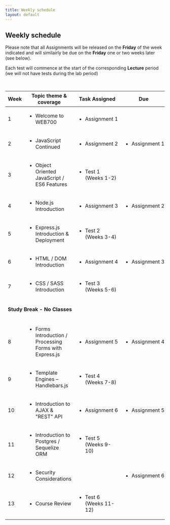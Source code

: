 ```yaml
---
title: Weekly schedule
layout: default
---
```


## Weekly schedule

Please note that all Assignments will be released on the **Friday** of the week indicated and will similairly be due on the **Friday** one or two weeks later (see below).

Each test will commence at the start of the corresponding **Lecture** period (we will not have tests during the lab period)

<br>

<table>
<thead>
<tr>
<th>Week</th>
<th>Topic theme &amp; coverage</th>
<th>Task Assigned</th>
<th>Due</th>
</tr>
</thead>
<tbody>
<tr>
<td>1</td>
<td>
<ul>
<li>Welcome to WEB700</li>
</ul>
</td>
<td>
<ul>
<li>Assignment&nbsp;1</li>
</ul>
</td>
<td></td>
</tr>

<tr>
<td>2</td>
  <td><ul><li>JavaScript Continued</li></ul></td>
<td>
<ul>
<li>Assignment&nbsp;2</li>
</ul>
</td>
<td>
<ul>
<li>Assignment&nbsp;1</li>
</ul>
</td>
</tr>

<tr>
<td>3</td>
  <td><ul><li>Object Oriented JavaScript / ES6 Features</li></ul></td>
<td>
<ul>
<li>Test 1
<br />(Weeks 1-2)</li>
</ul>
</td>
<td></td>
</tr>

<tr>
<td>4</td>
  <td><ul><li>Node.js Introduction</li></ul></td>
<td>
<ul>
<li>Assignment&nbsp;3</li>
</ul>
</td>
<td>
<ul>
<li>Assignment&nbsp;2</li>
</ul>
</td>
</tr>

<tr>
<td>5</td>
<td><ul><li>Express.js Introduction & Deployment</li></ul></td>
<td>
<ul>
<li>Test 2
<br />(Weeks 3-4)</li>
</ul>
</td>
<td></td>
</tr>

<tr>
<td>6</td>
  <td><ul><li>HTML / DOM Introduction</li></ul></td>
<td>
<ul>
<li>Assignment&nbsp;4</li>
</ul>
</td>
<td>
<ul>
<li>Assignment&nbsp;3</li>
</ul>
</td>
</tr>



<tr>
<td>7</td>
<td><ul><li>CSS / SASS Introduction</li></ul></td>
<td>
<ul>
<li>Test 3
<br />(Weeks 5-6)</li>
</ul>
</td>
<td></td>
</tr>

<tr>
<td colspan="4">
<br />
<strong>Study Break - No Classes</strong>
<br />
<br />
</td>
</tr>

<tr>
<td>8</td>
<td><ul><li>Forms Introduction / Processing Forms with Express.js</li></ul></td>
<td>
<ul>
<li>Assignment&nbsp;5</li>
</ul>
</td>
<td>
<ul>
<li>Assignment&nbsp;4</li>
</ul>
</td>
</tr>

<tr>
<td>9</td>
<td><ul><li>Template Engines – Handlebars.js</li></ul></td>
<td>
<ul>
<li>Test 4
<br />(Weeks 7-8)</li>
</ul>
</td>
<td></td>
</tr>

<tr>
<td>10</td>
<td><ul><li>Introduction to AJAX & "REST" API</li></ul></td>
<td>
<ul>
<li>Assignment&nbsp;6</li>
</ul>
</td>
<td>
<ul>
<li>Assignment&nbsp;5</li>
</ul>
</td>
</tr>

<tr>
<td>11</td>
<td><ul><li>Introduction to Postgres / Sequelize ORM</li></ul></td>
<td>
<ul>
<li>Test 5
<br />(Weeks 9-10)</li>
</ul>
</td>
<td></td>
</tr>

<tr>
<td>12</td>
  <td><ul><li>Security Considerations</li></ul></td>
<td></td>
<td>
<ul>
<li>Assignment&nbsp;6</li>
</ul>
</td>
</tr>

<tr>
<td>13</td>
  <td><ul><li>Course Review</li></ul></td>
<td>
<ul>
<li>Test 6
<br />(Weeks 11-12)</li>
</ul>
</td>
<td></td>
</tr>

</tbody>
</table>
